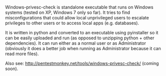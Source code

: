 Windows-privesc-check is standalone executable that runs on Windows systems (tested on XP, Windows 7 only so far).  It tries to find misconfigurations that could allow local unprivileged users to escalate privileges to other users or to access local apps (e.g. databases).

It is written in python and converted to an executable using pyinstaller so it can be easily uploaded and run (as opposed to unzipping python + other dependencies).  It can run either as a normal user or as Administrator (obviously it does a better job when running as Administrator because it can read more files).

Also see: http://pentestmonkey.net/tools/windows-privesc-check/ (coming soon).